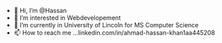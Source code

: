 - 👋 Hi, I’m @Hassan
- 👀 I’m interested in Webdevelopement
- 🌱 I’m currently in University of Lincoln for MS Computer Science 
- 📫 How to reach me ...linkedin.com/in/ahmad-hassan-khan1aa445208

<!---
Hassankh8/Hassankh8 is a ✨ special ✨ repository because its `README.md` (this file) appears on your GitHub profile.
You can click the Preview link to take a look at your changes.
--->
